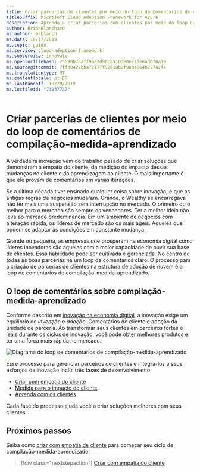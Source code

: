 ```yaml
---
title: Criar parcerias de clientes por meio do loop de comentários de compilação-medida-aprendizado
titleSuffix: Microsoft Cloud Adoption Framework for Azure
description: Aprenda a criar parcerias com clientes por meio do loop de comentários de compilação-medida-aprendizado.
author: BrianBlanchard
ms.author: brblanch
ms.date: 10/17/2019
ms.topic: guide
ms.service: cloud-adoption-framework
ms.subservice: innovate
ms.openlocfilehash: 75590b73aff96e3d90ca5103e0ec15e6ad0f0a1e
ms.sourcegitcommit: 7ffb0427bba71177f92618b2f980e864b72742f4
ms.translationtype: MT
ms.contentlocale: pt-BR
ms.lasthandoff: 10/29/2019
ms.locfileid: "73047737"
---
```

# <a name="create-customer-partnerships-through-the-build-measure-learn-feedback-loop"></a>Criar parcerias de clientes por meio do loop de comentários de compilação-medida-aprendizado

A verdadeira inovação vem do trabalho pesado de criar soluções que demonstram a empatia do cliente, da medição do impacto dessas mudanças no cliente e da aprendizagem ao cliente. O mais importante é que ele provém de comentários em várias iterações.

Se a última década tiver ensinado qualquer coisa sobre inovação, é que as antigas regras de negócios mudaram. Grande, o Wealthy se encarregava não ter mais uma suspensão sem interrupção no mercado. O primeiro ou o melhor para o mercado são sempre os vencedores. Ter a melhor ideia não leva ao mercado predominância. Em um ambiente de negócios com alteração rápida, os líderes de mercado são os mais ágeis. Aqueles que podem se adaptar às condições em constante mudança.

Grande ou pequena, as empresas que prosperam na economia digital como líderes inovadoras são aquelas com a maior capacidade de ouvir sua base de clientes. Essa habilidade pode ser cultivada e gerenciada. No centro de todas as boas parcerias há um loop de comentários claro. O processo para a criação de parcerias de clientes na estrutura de adoção de nuvem é o loop de comentários de compilação-medida-aprendizado.

## <a name="the-build-measure-learn-feedback-loop"></a>O loop de comentários sobre compilação-medida-aprendizado

Conforme descrito em [inovação na economia digital](./index.md), a inovação exige um equilíbrio de *invenção* e *adoção*. Comentários do cliente e adoção da unidade de parceria. Ao transformar seus clientes em parceiros fortes e leais durante os ciclos de inovação, você pode obter melhores produtos e ter uma força mais rápida no mercado.

![Diagrama do loop de comentários de compilação-medida-aprendizado](../../_images/innovate/bml-feedback-loop.png)

Esse processo para gerenciar parceiros de clientes e integrá-los a seus esforços de inovação inclui três fases de desenvolvimento:

- [Criar com empatia do cliente](./build.md)
- [Medida para o impacto do cliente](./measure.md)
- [Aprenda com os clientes](./learn.md)

Cada fase do processo ajuda você a criar soluções melhores com seus clientes.

## <a name="next-steps"></a>Próximos passos

Saiba como [criar com empatia de cliente](./build.md) para começar seu ciclo de compilação-medida-aprendizado.

> [!div class="nextstepaction"]
> [Criar com empatia do cliente](./build.md)
